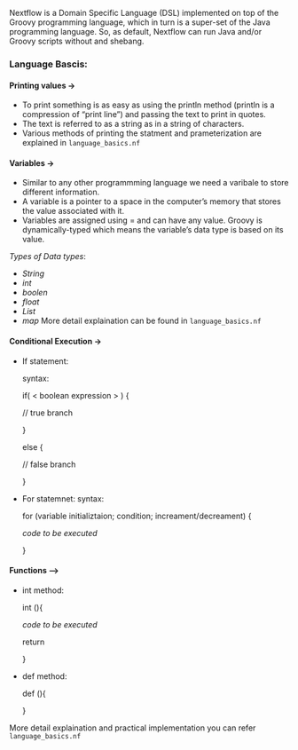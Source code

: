 Nextflow is a Domain Specific Language (DSL) implemented on top of the Groovy programming language, which in turn is a super-set of the Java programming language.
So, as default, Nextflow can run Java and/or Groovy scripts without and shebang.

### Language Bascis:
#### Printing values ->
* To print something is as easy as using the println method (println is a compression of “print line”) and passing the text to print in quotes. 
* The text is referred to as a string as in a string of characters.
* Various methods of printing the statment and prameterization are explained in `language_basics.nf`

#### Variables ->
* Similar to any other programmming language we need a varibale to store different information.
* A variable is a pointer to a space in the computer’s memory that stores the value associated with it.
* Variables are assigned using = and can have any value. Groovy is dynamically-typed which means the variable’s data type is based on its value.

*Types of Data types*:
- *String*
- *int*
- *boolen*
- *float*
- *List*
- *map*
More detail explaination can be found in `language_basics.nf`

#### Conditional Execution ->
- If statement:

    syntax:
    
    if( < boolean expression > ) {
    
    // true branch
    
    }
    
    else {
    
    // false branch
    
    }
- For statemnet:
    syntax:
    
    for (variable initializtaion; condition; increament/decreament) {
    
   *code to be executed*
   
    }   
    
 #### Functions -->
 - int method:
 
    int <func name>(){
  
      *code to be executed*
  
      return 
  
      }
 - def method:
  
    def <func name>(){
  
  
    }
    
 More detail explaination and practical implementation you can refer `language_basics.nf`   
    
    
    
    
